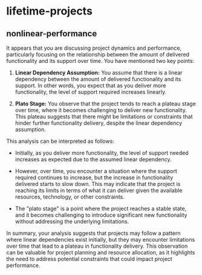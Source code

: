 # lifetime-projects

## nonlinear-performance 

It appears that you are discussing project dynamics and performance, particularly focusing on the relationship between the amount of delivered functionality and its support over time. You have mentioned two key points:

1. **Linear Dependency Assumption:** You assume that there is a linear dependency between the amount of delivered functionality and its support. In other words, you expect that as you deliver more functionality, the level of support required increases linearly.

2. **Plato Stage:** You observe that the project tends to reach a plateau stage over time, where it becomes challenging to deliver new functionality. This plateau suggests that there might be limitations or constraints that hinder further functionality delivery, despite the linear dependency assumption.

This analysis can be interpreted as follows:

- Initially, as you deliver more functionality, the level of support needed increases as expected due to the assumed linear dependency.

- However, over time, you encounter a situation where the support required continues to increase, but the increase in functionality delivered starts to slow down. This may indicate that the project is reaching its limits in terms of what it can deliver given the available resources, technology, or other constraints.

- The "plato stage" is a point where the project reaches a stable state, and it becomes challenging to introduce significant new functionality without addressing the underlying limitations.

In summary, your analysis suggests that projects may follow a pattern where linear dependencies exist initially, but they may encounter limitations over time that lead to a plateau in functionality delivery. This observation can be valuable for project planning and resource allocation, as it highlights the need to address potential constraints that could impact project performance.
